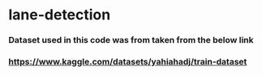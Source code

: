 # lane-detection

### Dataset used in this code was from taken from the below link
### https://www.kaggle.com/datasets/yahiahadj/train-dataset



